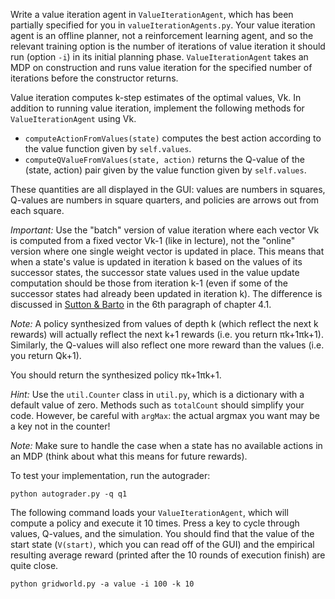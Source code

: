
Write a value iteration agent in  `ValueIterationAgent`, which has been partially specified for you in  `valueIterationAgents.py`. Your value iteration agent is an offline planner, not a reinforcement learning agent, and so the relevant training option is the number of iterations of value iteration it should run (option  `-i`) in its initial planning phase.  `ValueIterationAgent`  takes an MDP on construction and runs value iteration for the specified number of iterations before the constructor returns.

Value iteration computes k-step estimates of the optimal values, Vk. In addition to running value iteration, implement the following methods for  `ValueIterationAgent`  using Vk.

-   `computeActionFromValues(state)`  computes the best action according to the value function given by  `self.values`.
-   `computeQValueFromValues(state, action)`  returns the Q-value of the (state, action) pair given by the value function given by  `self.values`.

These quantities are all displayed in the GUI: values are numbers in squares, Q-values are numbers in square quarters, and policies are arrows out from each square.

_Important:_  Use the "batch" version of value iteration where each vector Vk  is computed from a fixed vector Vk-1  (like in lecture), not the "online" version where one single weight vector is updated in place. This means that when a state's value is updated in iteration k based on the values of its successor states, the successor state values used in the value update computation should be those from iteration k-1 (even if some of the successor states had already been updated in iteration k). The difference is discussed in  [Sutton & Barto](http://www.cs.ualberta.ca/~sutton/book/ebook/node41.html)  in the 6th paragraph of chapter 4.1.

_Note:_  A policy synthesized from values of depth k (which reflect the next k rewards) will actually reflect the next k+1 rewards (i.e. you return  πk+1πk+1). Similarly, the Q-values will also reflect one more reward than the values (i.e. you return Qk+1).

You should return the synthesized policy  πk+1πk+1.

_Hint:_  Use the  `util.Counter`  class in  `util.py`, which is a dictionary with a default value of zero. Methods such as  `totalCount`  should simplify your code. However, be careful with  `argMax`: the actual argmax you want may be a key not in the counter!

_Note:_  Make sure to handle the case when a state has no available actions in an MDP (think about what this means for future rewards).

To test your implementation, run the autograder:

`python autograder.py -q q1`

The following command loads your  `ValueIterationAgent`, which will compute a policy and execute it 10 times. Press a key to cycle through values, Q-values, and the simulation. You should find that the value of the start state (`V(start)`, which you can read off of the GUI) and the empirical resulting average reward (printed after the 10 rounds of execution finish) are quite close.

`python gridworld.py -a value -i 100 -k 10`